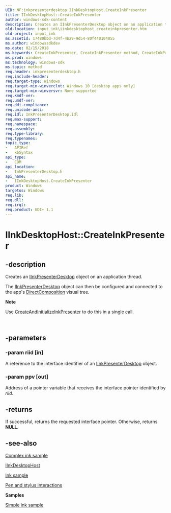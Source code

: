 ```yaml
---
UID: NF:inkpresenterdesktop.IInkDesktopHost.CreateInkPresenter
title: IInkDesktopHost::CreateInkPresenter
author: windows-sdk-content
description: Creates an IInkPresenterDesktop object on an application thread.
old-location: input_ink\iinkdesktophost_createinkpresenter.htm
old-project: input_ink
ms.assetid: 17480bbd-7d4f-4ba9-9d54-80f440104055
ms.author: windowssdkdev
ms.date: 02/15/2018
ms.keywords: CreateInkPresenter, CreateInkPresenter method, CreateInkPresenter method,IInkDesktopHost interface, IInkDesktopHost interface,CreateInkPresenter method, IInkDesktopHost.CreateInkPresenter, IInkDesktopHost::CreateInkPresenter, InkPresenterDesktop.iinkdesktophost_createinkpresenter, inkpresenterdesktop/IInkDesktopHost::CreateInkPresenter, input_ink.iinkdesktophost_createinkpresenter
ms.prod: windows
ms.technology: windows-sdk
ms.topic: method
req.header: inkpresenterdesktop.h
req.include-header: 
req.target-type: Windows
req.target-min-winverclnt: Windows 10 [desktop apps only]
req.target-min-winversvr: None supported
req.kmdf-ver: 
req.umdf-ver: 
req.ddi-compliance: 
req.unicode-ansi: 
req.idl: InkPresenterDesktop.idl
req.max-support: 
req.namespace: 
req.assembly: 
req.type-library: 
req.typenames: 
topic_type:
-	APIRef
-	kbSyntax
api_type:
-	COM
api_location:
-	InkPresenterDesktop.h
api_name:
-	IInkDesktopHost.CreateInkPresenter
product: Windows
targetos: Windows
req.lib: 
req.dll: 
req.irql: 
req.product: GDI+ 1.1
---
```


# IInkDesktopHost::CreateInkPresenter


## -description


Creates an <a href="https://msdn.microsoft.com/6d175981-6379-4a61-84b0-8b08274bc3a3">IInkPresenterDesktop</a> object on an application thread.

The <a href="https://msdn.microsoft.com/6d175981-6379-4a61-84b0-8b08274bc3a3">IInkPresenterDesktop</a> object can then be configured and connected to the app's  <a href="https://msdn.microsoft.com/40e2d02b-77e8-425f-ac5e-3dcddef08173">DirectComposition</a> visual tree. 
<div class="alert"><b>Note</b>  <p class="note">Use <a href="https://msdn.microsoft.com/596e1180-04ca-474b-b519-f9ebe468fb6a">CreateAndInitializeInkPresenter</a> to do this in a single call.

</div><div> </div>

## -parameters




### -param riid [in]

A reference to the interface identifier of an <a href="https://msdn.microsoft.com/6d175981-6379-4a61-84b0-8b08274bc3a3">IInkPresenterDesktop</a> object.


### -param ppv [out]

Address of a pointer variable that receives the interface pointer identified by <i>riid</i>.


## -returns



If successful, returns the requested interface pointer. Otherwise, returns <b>NULL</b>.




## -see-also




<a href="http://go.microsoft.com/fwlink/p/?LinkID=620314">Complex ink sample</a>



<a href="https://msdn.microsoft.com/7a577536-405b-400d-89bc-c3b3894b448d">IInkDesktopHost</a>



<a href="http://go.microsoft.com/fwlink/p/?LinkID=620308">Ink sample</a>



<a href="https://msdn.microsoft.com/3DA4F2D2-5405-42A1-9ED9-3A87BCD84C43">Pen and stylus interactions</a>



<b>Samples</b>



<a href="http://go.microsoft.com/fwlink/p/?LinkID=620312">Simple ink sample</a>
 

 


